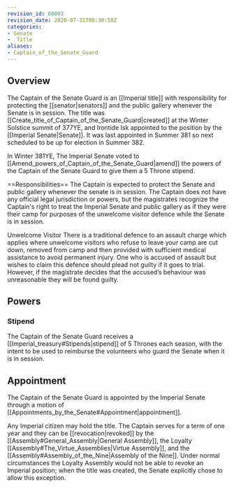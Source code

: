 ```yaml
---
revision_id: 80003
revision_date: 2020-07-31T09:30:58Z
categories:
- Senate
-  Title
aliases:
- Captain_of_the_Senate_Guard
---
```



## Overview
The Captain of the Senate Guard is an [[Imperial title]] with responsibility for protecting the [[senator|senators]] and the public gallery whenever the Senate is in session. The title was [[Create_title_of_Captain_of_the_Senate_Guard|created]] at the Winter Solstice summit of 377YE, and Irontide Isk appointed to the position by the [[Imperial Senate|Senate]]. It was last appointed in Summer 381 so next scheduled to be up for election in Summer 382.

In Winter 381YE, The Imperial Senate voted to [[Amend_powers_of_Captain_of_the_Senate_Guard|amend]] the powers of the Captain of the Senate Guard to give them a 5 Throne stipend.

==Responsibilities== 
The Captain is expected to protect the Senate and public gallery whenever the senate is in session. The Captain does not have any official legal jurisdiction or powers, but the magistrates recognize the Captain's right to treat the Imperial Senate and public gallery as if they were their camp for purposes of the unwelcome visitor defence while the Senate is in session.

Unwelcome Visitor
There is a traditional defence to an assault charge which applies where unwelcome visitors who refuse to leave your camp are cut down, removed from camp and then provided with sufficient medical assistance to avoid permanent injury. One who is accused of assault but wishes to claim this defence should plead not guilty if it goes to trial. However, if the magistrate decides that the accused’s behaviour was unreasonable they will be found guilty.

## Powers
### Stipend
The Captain of the Senate Guard receives a [[Imperial_treasury#Stipends|stipend]] of 5 Thrones each season, with the intent to be used to reimburse the volunteers who guard the Senate when it is in session.

## Appointment
The Captain of the Senate Guard is appointed by the Imperial Senate through a motion of [[Appointments_by_the_Senate#Appointment|appointment]]. 

Any Imperial citizen may hold the title. The Captain serves for a term of one year and they can be [[revocation|revoked]] by the [[Assembly#General_Assembly|General Assembly]], the Loyalty [[Assembly#The_Virtue_Assemblies|Virtue Assembly]], and the [[Assembly#Assembly_of_the_Nine|Assembly of the Nine]]. Under normal circumstances the Loyalty Assembly would not be able to revoke an Imperial position; when the title was created, the Senate explicitly chose to allow this exception.


